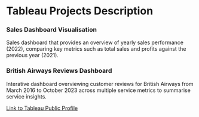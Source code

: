 # Tableau Projects Description

### Sales Dashboard Visualisation
Sales dashboard that provides an overview of yearly sales performance (2022), comparing key metrics such as total sales and profits against the previous year (2021). 


### British Airways Reviews Dashboard
Interative dashboard overviewing customer reviews for British Airways from March 2016 to October 2023 across multiple service metrics to summarise service insights.


[Link to Tableau Public Profile](https://public.tableau.com/app/profile/glenda.tay/vizzes)
